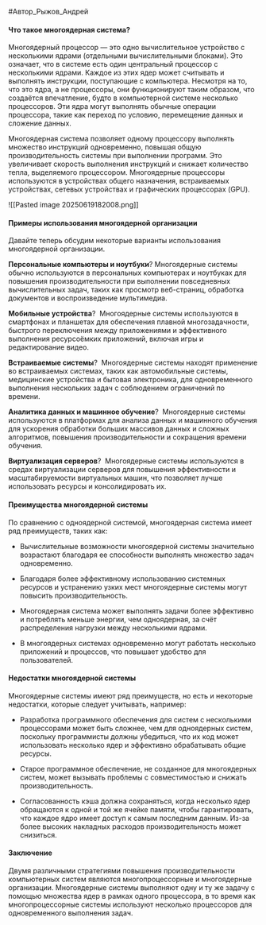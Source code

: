 
#Автор_Рыжов_Андрей

#### Что такое многоядерная система?

Многоядерный процессор — это одно вычислительное устройство с несколькими ядрами (отдельными вычислительными блоками). Это означает, что в системе есть один центральный процессор с несколькими ядрами. Каждое из этих ядер может считывать и выполнять инструкции, поступающие с компьютера. Несмотря на то, что это ядра, а не процессоры, они функционируют таким образом, что создаётся впечатление, будто в компьютерной системе несколько процессоров. Эти ядра могут выполнять обычные операции процессора, такие как переход по условию, перемещение данных и сложение данных.

Многоядерная система позволяет одному процессору выполнять множество инструкций одновременно, повышая общую производительность системы при выполнении программ. Это увеличивает скорость выполнения инструкций и снижает количество тепла, выделяемого процессором. Многоядерные процессоры используются в устройствах общего назначения, встраиваемых устройствах, сетевых устройствах и графических процессорах (GPU).

![[Pasted image 20250619182008.png]]

#### Примеры использования многоядерной организации

Давайте теперь обсудим некоторые варианты использования многоядерной организации.

**Персональные компьютеры и ноутбуки**? Многоядерные системы обычно используются в персональных компьютерах и ноутбуках для повышения производительности при выполнении повседневных вычислительных задач, таких как просмотр веб-страниц, обработка документов и воспроизведение мультимедиа.

**Мобильные устройства**? 
Многоядерные системы используются в смартфонах и планшетах для обеспечения плавной многозадачности, быстрого переключения между приложениями и эффективного выполнения ресурсоёмких приложений, включая игры и редактирование видео.

**Встраиваемые системы**? 
Многоядерные системы находят применение во встраиваемых системах, таких как автомобильные системы, медицинские устройства и бытовая электроника, для одновременного выполнения нескольких задач с соблюдением ограничений по времени.

**Аналитика данных и машинное обучение**? 
Многоядерные системы используются в платформах для анализа данных и машинного обучения для ускорения обработки больших массивов данных и сложных алгоритмов, повышения производительности и сокращения времени обучения.

**Виртуализация серверов**? 
Многоядерные системы используются в средах виртуализации серверов для повышения эффективности и масштабируемости виртуальных машин, что позволяет лучше использовать ресурсы и консолидировать их.

#### Преимущества многоядерной системы

По сравнению с одноядерной системой, многоядерная система имеет ряд преимуществ, таких как:

- Вычислительные возможности многоядерной системы значительно возрастают благодаря ее способности выполнять множество задач одновременно.

- Благодаря более эффективному использованию системных ресурсов и устранению узких мест многоядерные системы могут повысить производительность.

- Многоядерная система может выполнять задачи более эффективно и потреблять меньше энергии, чем одноядерная, за счёт распределения нагрузки между несколькими ядрами.

- В многоядерных системах одновременно могут работать несколько приложений и процессов, что повышает удобство для пользователей.

#### Недостатки многоядерной системы

Многоядерные системы имеют ряд преимуществ, но есть и некоторые недостатки, которые следует учитывать, например:

- Разработка программного обеспечения для систем с несколькими процессорами может быть сложнее, чем для одноядерных систем, поскольку программисты должны убедиться, что их код может использовать несколько ядер и эффективно обрабатывать общие ресурсы.

- Старое программное обеспечение, не созданное для многоядерных систем, может вызывать проблемы с совместимостью и снижать производительность.

- Согласованность кэша должна сохраняться, когда несколько ядер обращаются к одной и той же ячейке памяти, чтобы гарантировать, что каждое ядро имеет доступ к самым последним данным. Из-за более высоких накладных расходов производительность может снизиться.

#### Заключение

Двумя различными стратегиями повышения производительности компьютерных систем являются многопроцессорные и многоядерные организации. Многоядерные системы выполняют одну и ту же задачу с помощью множества ядер в рамках одного процессора, в то время как многопроцессорные системы используют несколько процессоров для одновременного выполнения задач.